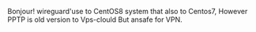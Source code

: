Bonjour!
       wireguard'use to CentOS8 system  that also to Centos7, However PPTP is old version to Vps-clould But ansafe for VPN.
       

